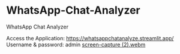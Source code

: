 # WhatsApp-Chat-Analyzer
WhatsApp Chat Analyzer

Access the Application: https://whatsappchatanalyze.streamlit.app/
Username & password: admin
[screen-capture (2).webm](https://github.com/user-attachments/assets/651196e8-8722-4d7c-b646-812d154e651b)

